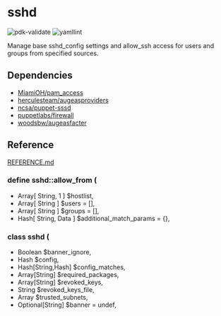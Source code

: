 # sshd

![pdk-validate](https://github.com/ncsa/puppet-sshd/workflows/pdk-validate/badge.svg)
![yamllint](https://github.com/ncsa/puppet-sshd/workflows/yamllint/badge.svg)

Manage base sshd_config settings and allow_ssh access for users and groups from
specified sources.

## Dependencies
- [MiamiOH/pam_access](https://forge.puppet.com/MiamiOH/pam_access)
- [herculesteam/augeasproviders](https://forge.puppet.com/herculesteam/augeasproviders)
- [ncsa/puppet-sssd](https://github.com/ncsa/puppet-sssd)
- [puppetlabs/firewall](https://forge.puppet.com/puppetlabs/firewall)
- [woodsbw/augeasfacter](https://github.com/woodsbw/augeasfacter)

## Reference

[REFERENCE.md](REFERENCE.md)

### define sshd::allow_from (
-    Array[ String, 1 ]   $hostlist,
-    Array[ String ]      $users                   = [],
-    Array[ String ]      $groups                  = [],
-    Hash[ String, Data ] $additional_match_params = {},
### class sshd (
-    Boolean           $banner_ignore,
-    Hash              $config,
-    Hash[String,Hash] $config_matches,
-    Array[String]     $required_packages,
-    Array[String]     $revoked_keys,
-    String            $revoked_keys_file,
-    Array             $trusted_subnets,
-    Optional[String]  $banner = undef,
